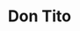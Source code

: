 ---
title: "Don Tito"
url: /ciudad-autonoma-de-buenos-aires/don-tito-avenida-doctor-honorio-pueyrredon/
shop: carnicero
---